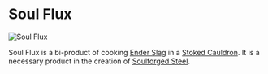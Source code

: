 # Soul Flux

![Soul Flux](item:betterwithmods:soul_flux)

Soul Flux is a bi-product of cooking [Ender Slag](ender_slag.md) in a [Stoked Cauldron](../blocks/cauldron.md).
It is a necessary product in the creation of [Soulforged Steel](soulforged_steel.md).